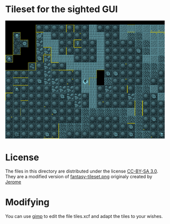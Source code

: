 # Tileset for the sighted GUI

![screenshot](screenshot.png?raw=true "screenshot of the sighted gui")

# License

The files in this directory are distributed under the license [CC-BY-SA 3.0](https://creativecommons.org/licenses/by-sa/3.0/legalcode).
They are a modified version of [fantasy-tileset.png](https://opengameart.org/content/32x32-fantasy-tileset) originaly created by [Jerome](http://jerom-bd.blogspot.fr/)

# Modifying

You can use [gimp](http://gimp.org) to edit the file tiles.xcf and adapt the tiles to your wishes.
